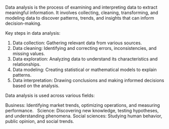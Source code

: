 Data analysis is the process of examining and interpreting data to extract meaningful information. It involves collecting, cleaning, transforming, and modeling data to discover patterns, trends, and insights that can inform decision-making.   

Key steps in data analysis:

1. Data collection: Gathering relevant data from various sources.   
2. Data cleaning: Identifying and correcting errors, inconsistencies, and missing values.   
3. Data exploration: Analyzing data to understand its characteristics and relationships.   
4. Data modeling: Creating statistical or mathematical models to explain patterns.
5. Data interpretation: Drawing conclusions and making informed decisions based on the analysis.   


Data analysis is used across various fields:

Business: Identifying market trends, optimizing operations, and measuring performance.   
Science: Discovering new knowledge, testing hypotheses, and understanding phenomena.
Social sciences: Studying human behavior, public opinion, and social trends.

